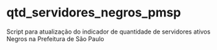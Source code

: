 # qtd_servidores_negros_pmsp
Script para atualização do indicador de quantidade de servidores ativos Negros na Prefeitura de São Paulo
